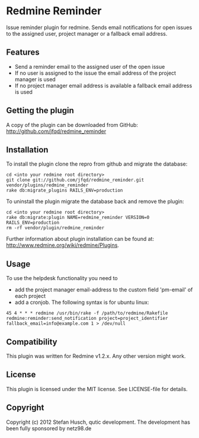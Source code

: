 # Redmine Reminder

Issue reminder plugin for redmine. Sends email notifications for open issues to the assigned user, project manager or a fallback email address.

## Features

* Send a reminder email to the assigned user of the open issue
* If no user is assigned to the issue the email address of the project manager is used
* If no project manager email address is available a fallback email address is used

## Getting the plugin

A copy of the plugin can be downloaded from GitHub: http://github.com/jfqd/redmine_reminder

## Installation

To install the plugin clone the repro from github and migrate the database:

```
cd <into your redmine root directory>
git clone git://github.com/jfqd/redmine_reminder.git vendor/plugins/redmine_reminder
rake db:migrate_plugins RAILS_ENV=production
```

To uninstall the plugin migrate the database back and remove the plugin:

```
cd <into your redmine root directory>
rake db:migrate:plugin NAME=redmine_reminder VERSION=0 RAILS_ENV=production
rm -rf vendor/plugin/redmine_reminder
```

Further information about plugin installation can be found at: http://www.redmine.org/wiki/redmine/Plugins.

## Usage

To use the helpdesk functionality you need to 

* add the project manager email-address to the custom field 'pm-email' of each project
* add a cronjob. The following syntax is for ubuntu linux:

```
45 4 * * * redmine /usr/bin/rake -f /path/to/redmine/Rakefile redmine:reminder:send_notification project=project_identifier fallback_email=info@example.com 1 > /dev/null
```

## Compatibility

This plugin was written for Redmine v1.2.x. Any other version might work.

## License

This plugin is licensed under the MIT license. See LICENSE-file for details.

## Copyright

Copyright (c) 2012 Stefan Husch, qutic development. The development has been fully sponsored by netz98.de

